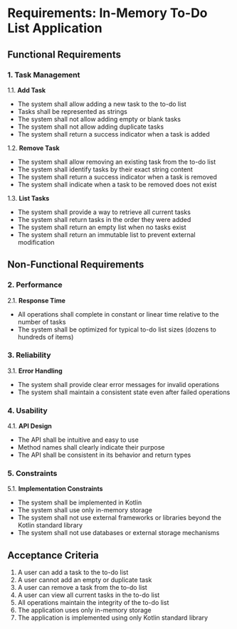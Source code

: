 # Requirements: In-Memory To-Do List Application

## Functional Requirements

### 1. Task Management
1.1. **Add Task**
   - The system shall allow adding a new task to the to-do list
   - Tasks shall be represented as strings
   - The system shall not allow adding empty or blank tasks
   - The system shall not allow adding duplicate tasks
   - The system shall return a success indicator when a task is added

1.2. **Remove Task**
   - The system shall allow removing an existing task from the to-do list
   - The system shall identify tasks by their exact string content
   - The system shall return a success indicator when a task is removed
   - The system shall indicate when a task to be removed does not exist

1.3. **List Tasks**
   - The system shall provide a way to retrieve all current tasks
   - The system shall return tasks in the order they were added
   - The system shall return an empty list when no tasks exist
   - The system shall return an immutable list to prevent external modification

## Non-Functional Requirements

### 2. Performance
2.1. **Response Time**
   - All operations shall complete in constant or linear time relative to the number of tasks
   - The system shall be optimized for typical to-do list sizes (dozens to hundreds of items)

### 3. Reliability
3.1. **Error Handling**
   - The system shall provide clear error messages for invalid operations
   - The system shall maintain a consistent state even after failed operations

### 4. Usability
4.1. **API Design**
   - The API shall be intuitive and easy to use
   - Method names shall clearly indicate their purpose
   - The API shall be consistent in its behavior and return types

### 5. Constraints
5.1. **Implementation Constraints**
   - The system shall be implemented in Kotlin
   - The system shall use only in-memory storage
   - The system shall not use external frameworks or libraries beyond the Kotlin standard library
   - The system shall not use databases or external storage mechanisms

## Acceptance Criteria

1. A user can add a task to the to-do list
2. A user cannot add an empty or duplicate task
3. A user can remove a task from the to-do list
4. A user can view all current tasks in the to-do list
5. All operations maintain the integrity of the to-do list
6. The application uses only in-memory storage
7. The application is implemented using only Kotlin standard library